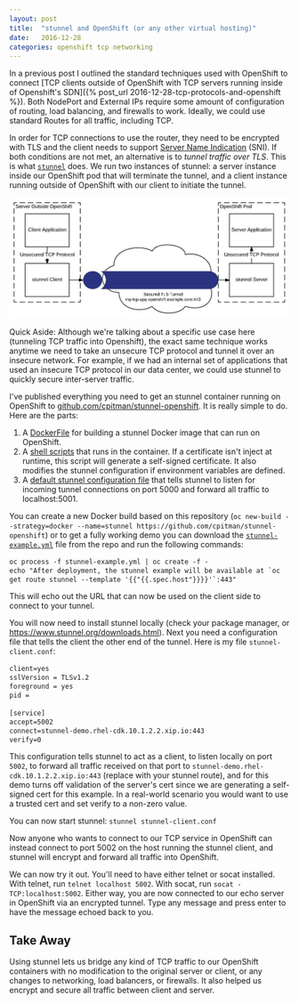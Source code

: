 ```yaml
---
layout: post
title:  "stunnel and OpenShift (or any other virtual hosting)"
date:   2016-12-28
categories: openshift tcp networking
---
```

In a previous post I outlined the standard techniques used with OpenShift to connect [TCP clients outside of OpenShift with TCP servers running inside of Openshift's SDN]({% post_url 2016-12-28-tcp-protocols-and-openshift %}). Both NodePort and External IPs require some amount of configuration of routing, load balancing, and firewalls to work. Ideally, we could use standard Routes for all traffic, including TCP.

In order for TCP connections to use the router, they need to be encrypted with TLS and the client needs to support [Server Name Indication][1] (SNI). If both conditions are not met, an alternative is to _tunnel traffic over TLS_. This is what [`stunnel`][2] does. We run two instances of stunnel: a server instance inside our OpenShift pod that will terminate the tunnel, and a client instance running outside of OpenShift with our client to initiate the tunnel.

![Using stunnel to tunnel traffic to OpenShift pod](/images/stunnel-over-openshift.jpg)

Quick Aside: Although we're talking about a specific use case here (tunneling TCP traffic into Openshift), the exact same technique works anytime we need to take an unsecure TCP protocol and tunnel it over an insecure network. For example, if we had an internal set of applications that used an insecure TCP protocol in our data center, we could use stunnel to quickly secure inter-server traffic.

I've published everything you need to get an stunnel container running on OpenShift to [github.com/cpitman/stunnel-openshift](https://github.com/cpitman/stunnel-openshift). It is really simple to do. Here are the parts:

1. A [DockerFile](https://github.com/cpitman/stunnel-openshift/blob/master/Dockerfile) for building a stunnel Docker image that can run on OpenShift.
2. A [shell scripts](https://github.com/cpitman/stunnel-openshift/blob/master/launch.sh) that runs in the container. If a certificate isn't inject at runtime, this script will generate a self-signed certificate. It also modifies the stunnel configuration if environment variables are defined.
3. A [default stunnel configuration file](https://github.com/cpitman/stunnel-openshift/blob/master/config) that tells stunnel to listen for incoming tunnel connections on port 5000 and forward all traffic to localhost:5001.

You can create a new Docker build based on this repository (`oc new-build --strategy=docker --name=stunnel https://github.com/cpitman/stunnel-openshift`) or to get a fully working demo you can download the [`stunnel-example.yml`](https://github.com/cpitman/stunnel-openshift/blob/master/stunnel-example.yml) file from the repo and run the following commands:

```
oc process -f stunnel-example.yml | oc create -f -
echo "After deployment, the stunnel example will be available at `oc get route stunnel --template '{{"{{.spec.host"}}}}'`:443"
``` 
This will echo out the URL that can now be used on the client side to connect to your tunnel.

You will now need to install stunnel locally (check your package 
manager, or https://www.stunnel.org/downloads.html). Next you need a 
configuration file that tells the client the other end of the tunnel. Here is 
my file `stunnel-client.conf`:

```
client=yes
sslVersion = TLSv1.2
foreground = yes
pid = 

[service]
accept=5002
connect=stunnel-demo.rhel-cdk.10.1.2.2.xip.io:443
verify=0
```

This configuration tells stunnel to act as a client, to listen locally on port 
`5002`, to forward all traffic received on that port to 
`stunnel-demo.rhel-cdk.10.1.2.2.xip.io:443` (replace with your stunnel route), 
and for this demo turns off validation of the server's cert since we are 
generating a self-signed cert for this example. In a real-world scenario you 
would want to use a trusted cert and set verify to a non-zero value.

You can now start stunnel: `stunnel stunnel-client.conf`

Now anyone who wants to connect to our TCP service in OpenShift can instead 
connect to port 5002 on the host running the stunnel client, and stunnel will
encrypt and forward all traffic into OpenShift.

We can now try it out. You'll need to have either telnet or socat installed. 
With telnet, run `telnet localhost 5002`. With socat, run 
`socat - TCP:localhost:5002`. Either way, you are now connected to our echo 
server in OpenShift via an encrypted tunnel. Type any message and press enter
to have the message echoed back to you.

Take Away
---------

Using stunnel lets us bridge any kind of TCP traffic to our OpenShift containers with no modification to the original server or client, or any changes to networking, load balancers, or firewalls. It also helped us encrypt and secure all traffic between client and server.


[1]: https://en.wikipedia.org/wiki/Server_Name_Indication
[2]: https://www.stunnel.org/index.html
